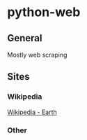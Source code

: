 # python-web
## General
Mostly web scraping
## Sites
### Wikipedia
[Wikipedia - Earth](https://en.wikipedia.org/wiki/Earth)

### Other